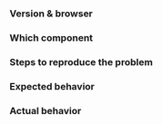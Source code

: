 <!-- 
If you're reporting a bug, pls fill below sections. 
Otherwise, feel free to remove them as wish.
-->

### Version & browser


### Which component


### Steps to reproduce the problem


### Expected behavior


### Actual behavior
